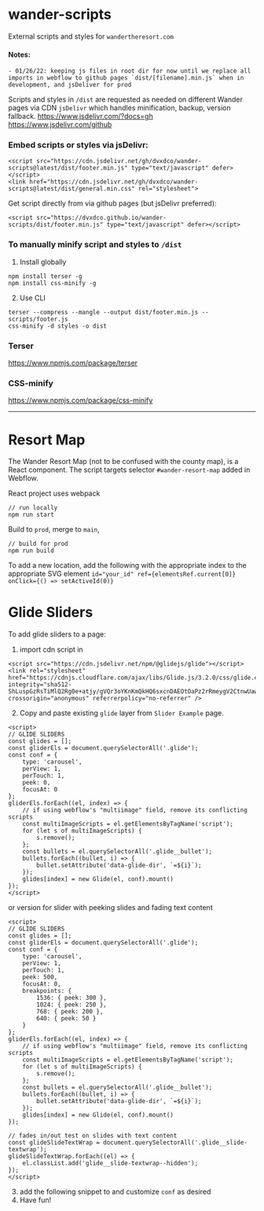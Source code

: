 # wander-scripts
External scripts and styles for `wandertheresort.com`

#### Notes:
```
- 01/26/22: keeping js files in root dir for now until we replace all imports in webflow to github pages `dist/[filename].min.js` when in development, and jsDeliver for prod
```

Scripts and styles in `/dist` are requested as needed on different Wander pages via CDN `jsDelivr` which handles minification, backup, version fallback.
https://www.jsdelivr.com/?docs=gh 
https://www.jsdelivr.com/github 

### Embed scripts or styles via jsDelivr:
```
<script src="https://cdn.jsdelivr.net/gh/dvxdco/wander-scripts@latest/dist/footer.min.js" type="text/javascript" defer></script>
<link href="https://cdn.jsdelivr.net/gh/dvxdco/wander-scripts@latest/dist/general.min.css" rel="stylesheet">
```

Get script directly from via github pages (but jsDelivr preferred):
```
<script src="https://dvxdco.github.io/wander-scripts/dist/footer.min.js" type="text/javascript" defer></script>
```

### To manually minify script and styles to `/dist`

1. Install globally
```
npm install terser -g
npm install css-minify -g
```

2. Use CLI
```
terser --compress --mangle --output dist/footer.min.js -- scripts/footer.js   
css-minify -d styles -o dist
```

### Terser
https://www.npmjs.com/package/terser

### CSS-minify
https://www.npmjs.com/package/css-minify

---

# Resort Map

The Wander Resort Map (not to be confused with the county map), is a React component. The script targets selector `#wander-resort-map` added in Webflow. 

React project uses webpack
```
// run locally
npm run start
```
Build to `prod`, merge to `main`,
```
// build for prod
npm run build
```

To add a new location, add the following with the appropriate index to the appropriate SVG element 
`id="your_id" ref={elementsRef.current[0]} onClick={() => setActiveId(0)}`


# Glide Sliders

To add glide sliders to a page:
1. import cdn script in <head>
```
<script src="https://cdn.jsdelivr.net/npm/@glidejs/glide"></script>
<link rel="stylesheet" href="https://cdnjs.cloudflare.com/ajax/libs/Glide.js/3.2.0/css/glide.core.css" integrity="sha512-ShLuspGzRsTiMlQ2Rg0e+atjy/gVQr3oYKnKmQkHQ6sxcnDAEOtOaPz2rRmeygV2CtnwUawDyHkGgH4zUbP3Hw==" crossorigin="anonymous" referrerpolicy="no-referrer" />
``` 
2. Copy and paste existing `glide` layer from `Slider Example` page.
```
<script>
// GLIDE SLIDERS
const glides = [];
const gliderEls = document.querySelectorAll('.glide');
const conf = {
    type: 'carousel',
    perView: 1,
    perTouch: 1,
    peek: 0,
    focusAt: 0
};
gliderEls.forEach((el, index) => {
    // if using webflow's "multiimage" field, remove its conflicting scripts
    const multiImageScripts = el.getElementsByTagName('script');
    for (let s of multiImageScripts) {
        s.remove();
    };
    const bullets = el.querySelectorAll('.glide__bullet');
    bullets.forEach((bullet, i) => {
        bullet.setAttribute('data-glide-dir', `=${i}`);
    });
    glides[index] = new Glide(el, conf).mount()
});
</script>
```
or version for slider with peeking slides and fading text content
```
<script>
// GLIDE SLIDERS
const glides = [];
const gliderEls = document.querySelectorAll('.glide');
const conf = {
    type: 'carousel',
    perView: 1,
    perTouch: 1,
    peek: 500,
    focusAt: 0,
    breakpoints: {
        1536: { peek: 300 },
        1024: { peek: 250 },
        768: { peek: 200 },
        640: { peek: 50 }
    }
};
gliderEls.forEach((el, index) => {
    // if using webflow's "multiimage" field, remove its conflicting scripts
    const multiImageScripts = el.getElementsByTagName('script');
    for (let s of multiImageScripts) {
        s.remove();
    };
    const bullets = el.querySelectorAll('.glide__bullet');
    bullets.forEach((bullet, i) => {
        bullet.setAttribute('data-glide-dir', `=${i}`);
    });
    glides[index] = new Glide(el, conf).mount()
});

// fades in/out test on slides with text content
const glideSlideTextWrap = document.querySelectorAll('.glide__slide-textwrap');
glideSlideTextWrap.forEach((el) => {
    el.classList.add('glide__slide-textwrap--hidden');
});
</script>
```
3. add the following snippet to </body> and customize `conf` as desired
4. Have fun!